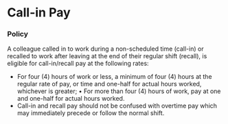 # Call-in Pay

### Policy

A colleague called in to work during a non-scheduled time \(call-in\) or recalled to work after leaving at the end of their regular shift \(recall\), is eligible for call-in/recall pay at the following rates:

* For four \(4\) hours of work or less, a minimum of four \(4\) hours at the regular rate of pay, or time and one-half for actual hours worked, whichever is greater; • For more than four \(4\) hours of work, pay at one and one-half for actual hours worked.
* Call-in and recall pay should not be confused with overtime pay which may immediately precede or follow the normal shift.

